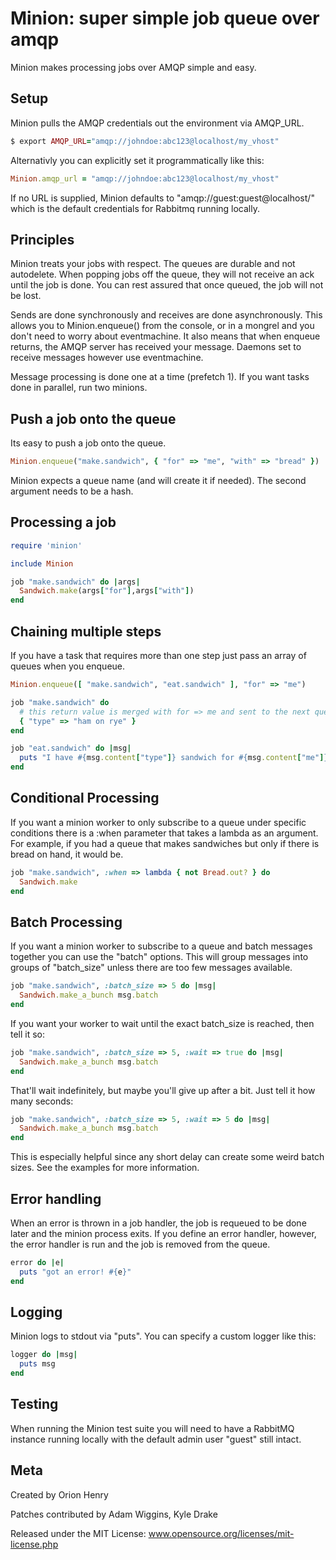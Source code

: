 
# Minion: super simple job queue over amqp #

Minion makes processing jobs over AMQP simple and easy.

## Setup ##

Minion pulls the AMQP credentials out the environment via AMQP_URL.

```ruby
$ export AMQP_URL="amqp://johndoe:abc123@localhost/my_vhost"
```

Alternativly you can explicitly set it programmatically like this:

```ruby
Minion.amqp_url = "amqp://johndoe:abc123@localhost/my_vhost"
```

If no URL is supplied, Minion defaults to "amqp://guest:guest@localhost/" which
is the default credentials for Rabbitmq running locally.

## Principles ##

Minion treats your jobs with respect.  The queues are durable and not
autodelete.  When popping jobs off the queue, they will not receive an ack
until the job is done.  You can rest assured that once queued, the job will not
be lost.

Sends are done synchronously and receives are done asynchronously.  This allows
you to Minion.enqueue() from the console, or in a mongrel and you don't need to
worry about eventmachine.  It also means that when enqueue returns, the AMQP
server has received your message. Daemons set to receive messages however use
eventmachine.

Message processing is done one at a time (prefetch 1).  If you want tasks done
in parallel, run two minions.

## Push a job onto the queue ##

Its easy to push a job onto the queue.

```ruby
Minion.enqueue("make.sandwich", { "for" => "me", "with" => "bread" })
```
  
Minion expects a queue name (and will create it if needed). The second argument
needs to be a hash.  

## Processing a job ##

```ruby
require 'minion'

include Minion

job "make.sandwich" do |args|
  Sandwich.make(args["for"],args["with"])
end
```

## Chaining multiple steps ##

If you have a task that requires more than one step just pass an array of
queues when you enqueue.

```ruby
Minion.enqueue([ "make.sandwich", "eat.sandwich" ], "for" => "me")

job "make.sandwich" do
  # this return value is merged with for => me and sent to the next queue
  { "type" => "ham on rye" }  
end

job "eat.sandwich" do |msg|
  puts "I have #{msg.content["type"]} sandwich for #{msg.content["me"]}"
end
```

## Conditional Processing ##

If you want a minion worker to only subscribe to a queue under specific
conditions there is a :when parameter that takes a lambda as an argument.  For
example, if you had a queue that makes sandwiches but only if there is bread
on hand, it would be.

```ruby
job "make.sandwich", :when => lambda { not Bread.out? } do
  Sandwich.make
end
```
## Batch Processing ##

If you want a minion worker to subscribe to a queue and batch messages together
you can use the "batch" options.  This will group messages into groups of
"batch_size" unless there are too few messages available.

```ruby
job "make.sandwich", :batch_size => 5 do |msg|
  Sandwich.make_a_bunch msg.batch
end
```

If you want your worker to wait until the exact batch_size is reached, then tell
it so:

```ruby
job "make.sandwich", :batch_size => 5, :wait => true do |msg|
  Sandwich.make_a_bunch msg.batch
end
```
  
That'll wait indefinitely, but maybe you'll give up after a bit.  Just tell it
how many seconds:

```ruby
job "make.sandwich", :batch_size => 5, :wait => 5 do |msg|
  Sandwich.make_a_bunch msg.batch
end
```

This is especially helpful since any short delay can create some weird batch sizes.
See the examples for more information.

## Error handling ##

When an error is thrown in a job handler, the job is requeued to be done later
and the minion process exits.  If you define an error handler, however, the
error handler is run and the job is removed from the queue.

```ruby
error do |e|
  puts "got an error! #{e}"
end
```

## Logging ##

Minion logs to stdout via "puts".  You can specify a custom logger like this:

```ruby
logger do |msg|
  puts msg
end
```

## Testing ##

When running the Minion test suite you will need to have a RabbitMQ instance
running locally with the default admin user "guest" still intact.

## Meta ##

Created by Orion Henry

Patches contributed by Adam Wiggins, Kyle Drake

Released under the MIT License: www.opensource.org/licenses/mit-license.php

